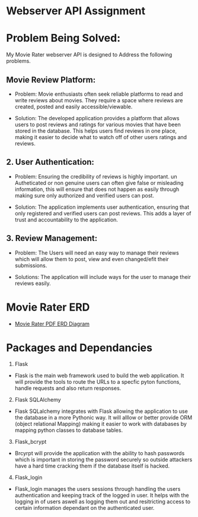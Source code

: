 # Webserver API Assignment

# Problem Being Solved:

My Movie Rater webserver API is designed to Address the following problems.

## Movie Review Platform:

- Problem: Movie enthusiasts often seek reliable platforms to read and write reviews about movies. They require a space where reviews are created, posted and easily accessible/viewable.

- Solution: The developed application provides a platform that allows users to post reviews and ratings for various movies that have been stored in the database. This helps users find reviews in one place, making it easier to decide what to watch off of other users ratings and reviews.

## 2. User Authentication:

- Problem: Ensuring the credibility of reviews is highly important. un Autheticated or non genuine users can often give false or misleading information, this will ensure that does not happen as easily through making sure only authorized and verified users can post.

- Solution: The application implements user authentication, ensuring that only registered and verified users can post reviews. This adds a layer of trust and accountability to the application.

## 3. Review Management:

- Problem: The Users will need an easy way to manage their reviews which will allow them to post, view and even changed/efit their submissions.

- Solutions: The application will include ways for the user to manage their reviews easily.

# Movie Rater ERD

- [Movie Rater PDF ERD Diagram](/Docs/Pics-files/WebServerAPI.drawio.pdf)

# Packages and Dependancies 

1. Flask

- Flask is the main web framework used to build the web application. It will provide the tools to route the URLs to a specfic pyton functions, handle requests and also return responses.

2. Flask SQLAlchemy

- Flask SQLalchemy integrates with Flask allowing the application to use the database in a more Pythonic way. It will alllow or better provide ORM (object relational Mapping) making it easier to work with databases by mapping python classes to database tables.

3. Flask_bcrypt

- Brcyrpt will provide the application with the ability to hash passwords which is important in storing the password securely so outside attackers have a hard time cracking them if the database itself is hacked.

4. Flask_login

- Flask_login manages the users sessions through handling the users authentication and keeping track of the logged in user. It helps with the logging in of users aswell as logging them out and resitricting access to certain information dependant on the authenticated user.

